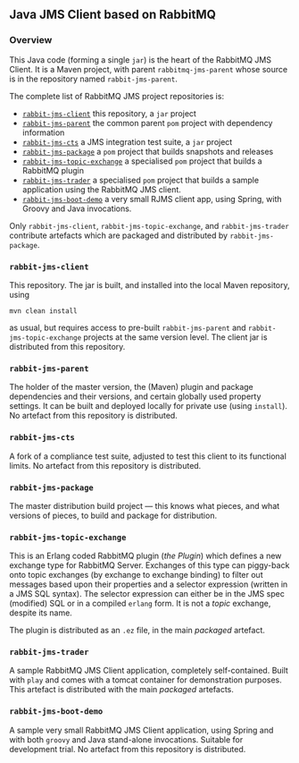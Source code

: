 ## Java JMS Client based on RabbitMQ

### Overview

This Java code (forming a single `jar`) is the heart of the RabbitMQ JMS Client.  It is a Maven project, with parent `rabbitmq-jms-parent` whose source is in the repository named `rabbit-jms-parent`.

The complete list of RabbitMQ JMS project repositories is:

* [`rabbit-jms-client`](#rabbit-jms-client) this repository, a `jar` project
* [`rabbit-jms-parent`](#rabbit-jms-parent) the common parent `pom` project with dependency information
* [`rabbit-jms-cts`](#rabbit-jms-cts) a JMS integration test suite, a `jar` project
* [`rabbit-jms-package`](#rabbit-jms-package) a `pom` project that builds snapshots and releases
* [`rabbit-jms-topic-exchange`](#rabbit-jms-topic-exchange) a specialised `pom` project that builds a RabbitMQ plugin
* [`rabbit-jms-trader`](#rabbit-jms-trader) a specialised `pom` project that builds a sample application using the RabbitMQ JMS client.
* [`rabbit-jms-boot-demo`](#rabbit-jms-boot-demo) a very small RJMS client app, using Spring, with Groovy and Java invocations.

Only `rabbit-jms-client`, `rabbit-jms-topic-exchange`, and `rabbit-jms-trader` contribute artefacts which are packaged and distributed by `rabbit-jms-package`.

### <a name="rabbit-jms-client"></a> `rabbit-jms-client`

This repository. The jar is built, and installed into the local Maven repository, using

    mvn clean install

as usual, but requires access to pre-built `rabbit-jms-parent` and `rabbit-jms-topic-exchange` projects at the same version level. The client jar is distributed from this repository.

### <a name="rabbit-jms-parent"></a> `rabbit-jms-parent`

The holder of the master version, the (Maven) plugin and package dependencies and their versions, and certain globally used property settings. It can be built and deployed locally for private use (using `install`). No artefact from this repository is distributed.

### <a name="rabbit-jms-cts"></a> `rabbit-jms-cts`

A fork of a compliance test suite, adjusted to test this client to its functional limits. No artefact from this repository is distributed.

### <a name="rabbit-jms-package"></a> `rabbit-jms-package`

The master distribution build project — this knows what pieces, and what versions of pieces, to build and package for distribution.

### <a name="rabbit-jms-topic-exchange"></a> `rabbit-jms-topic-exchange`

This is an Erlang coded RabbitMQ plugin (_the Plugin_) which defines a new exchange type for RabbitMQ Server. Exchanges of this type can piggy-back onto topic exchanges (by exchange to exchange binding) to filter out messages based upon their properties and a selector expression (written in a JMS SQL syntax). The selector expression can either be in the JMS spec (modified) SQL or in a compiled `erlang` form. It is not a _topic_ exchange, despite its name.

The plugin is distributed as an `.ez` file, in the main _packaged_ artefact.

### <a name="rabbit-jms-trader"></a> `rabbit-jms-trader`

A sample RabbitMQ JMS Client application, completely self-contained. Built with `play` and comes with a tomcat container for demonstration purposes. This artefact is distributed with the main _packaged_ artefacts.

### <a name="rabbit-jms-boot-demo"></a> `rabbit-jms-boot-demo`

A sample very small RabbitMQ JMS Client application, using Spring and with both `groovy` and Java stand-alone invocations. Suitable for development trial.
No artefact from this repository is distributed.